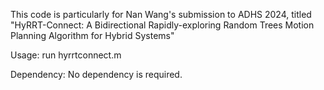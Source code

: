This code is particularly for Nan Wang's submission to ADHS 2024, titled "HyRRT-Connect: A Bidirectional Rapidly-exploring Random Trees Motion Planning Algorithm for Hybrid Systems"

Usage:
run hyrrtconnect.m

Dependency:
No dependency is required.
